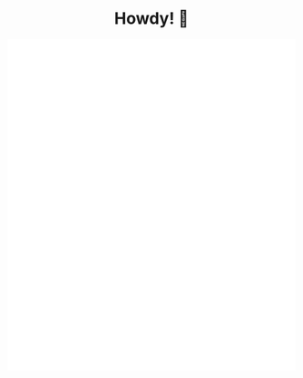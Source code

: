 <h1 align="center">Howdy! 👋</h1>


<p align="center">
  <img align="center" src="./github-metrics.svg">
</p>
